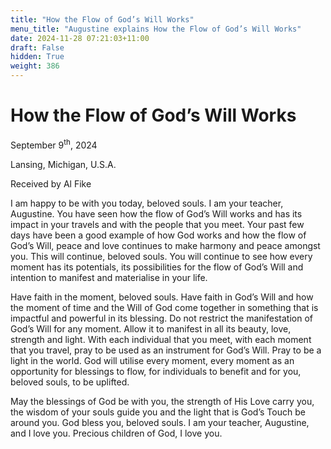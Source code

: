```yaml
---
title: "How the Flow of God’s Will Works"
menu_title: "Augustine explains How the Flow of God’s Will Works"
date: 2024-11-28 07:21:03+11:00
draft: False
hidden: True
weight: 386
---
```

# How the Flow of God’s Will Works 

September 9<sup>th</sup>, 2024

Lansing, Michigan, U.S.A.

Received by Al Fike 

I am happy to be with you today, beloved souls. I am your teacher, Augustine. You have seen how the flow of God’s Will works and has its impact in your travels and with the people that you meet. Your past few days have been a good example of how God works and how the flow of God’s Will, peace and love continues to make harmony and peace amongst you. This will continue, beloved souls. You will continue to see how every moment has its potentials, its possibilities for the flow of God’s Will and intention to manifest and materialise in your life. 

Have faith in the moment, beloved souls. Have faith in God’s Will and how the moment of time and the Will of God come together in something that is impactful and powerful in its blessing. Do not restrict the manifestation of God’s Will for any moment. Allow it to manifest in all its beauty, love, strength and light. With each individual that you meet, with each moment that you travel, pray to be used as an instrument for God’s Will. Pray to be a light in the world. God will utilise every moment, every moment as an opportunity for blessings to flow, for individuals to benefit and for you, beloved souls, to be uplifted. 

May the blessings of God be with you, the strength of His Love carry you, the wisdom of your souls guide you and the light that is God’s Touch be around you. God bless you, beloved souls. I am your teacher, Augustine, and I love you. Precious children of God, I love you. 